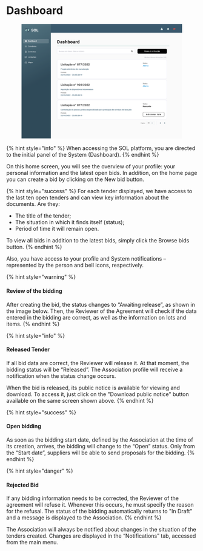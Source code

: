 # Dashboard

<figure><img src="../../../.gitbook/assets/Dashboard (2).png" alt=""><figcaption></figcaption></figure>

{% hint style="info" %}
When accessing the SOL platform, you are directed to the initial panel of the System (Dashboard).
{% endhint %}

On this home screen, you will see the overview of your profile: your personal information and the latest open bids. In addition, on the home page you can create a bid by clicking on the New bid button.

{% hint style="success" %}
For each tender displayed, we have access to the last ten open tenders and can view key information about the documents. Are they:

* The title of the tender;
* The situation in which it finds itself (status);
* Period of time it will remain open.

To view all bids in addition to the latest bids, simply click the Browse bids button.
{% endhint %}

Also, you have access to your profile and System notifications – represented by the person and bell icons, respectively.

{% hint style="warning" %}
#### Review of the bidding

After creating the bid, the status changes to “Awaiting release”, as shown in the image below. Then, the Reviewer of the Agreement will check if the data entered in the bidding are correct, as well as the information on lots and items.
{% endhint %}

{% hint style="info" %}
#### Released Tender

If all bid data are correct, the Reviewer will release it. At that moment, the bidding status will be “Released”. The Association profile will receive a notification when the status change occurs.&#x20;

When the bid is released, its public notice is available for viewing and download. To access it, just click on the "Download public notice" button available on the same screen shown above.
{% endhint %}

{% hint style="success" %}
#### Open bidding

As soon as the bidding start date, defined by the Association at the time of its creation, arrives, the bidding will change to the “Open” status. Only from the “Start date”, suppliers will be able to send proposals for the bidding.
{% endhint %}

{% hint style="danger" %}
#### Rejected Bid

If any bidding information needs to be corrected, the Reviewer of the agreement will refuse it. Whenever this occurs, he must specify the reason for the refusal. The status of the bidding automatically returns to "In Draft" and a message is displayed to the Association.
{% endhint %}

The Association will always be notified about changes in the situation of the tenders created. Changes are displayed in the “Notifications” tab, accessed from the main menu.

